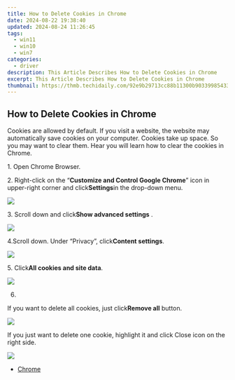```yaml
---
title: How to Delete Cookies in Chrome
date: 2024-08-22 19:38:40
updated: 2024-08-24 11:26:45
tags:
  - win11
  - win10
  - win7
categories:
  - driver
description: This Article Describes How to Delete Cookies in Chrome
excerpt: This Article Describes How to Delete Cookies in Chrome
thumbnail: https://thmb.techidaily.com/92e9b29713cc88b11300b903399854331375d2de8a951965b47ae1bc4c0fa3c6.jpg
---
```


## How to Delete Cookies in Chrome

Cookies are allowed by default. If you visit a website, the website may automatically save cookies on your computer. Cookies take up space. So you may want to clear them. Hear you will learn how to clear the cookies in Chrome.  
   
1\. Open Chrome Browser.  
  
2\. Right-click on the “**Customize and Control Google Chrome**” icon in upper-right corner and click**Settings**in the drop-down menu.  
  
![](https://images.drivereasy.com/wp-content/uploads/2017/01/img_58819267b2017.jpg)   
  
 3\. Scroll down and click**Show advanced settings** .  
  
![](https://images.drivereasy.com/wp-content/uploads/2017/01/img_588192d746fc0.jpg) 

  
4.Scroll down. Under “Privacy”, click**Content settings**.  
  
![](https://images.drivereasy.com/wp-content/uploads/2017/01/img_5881ac2388804.jpg) 

  
5\. Click**All cookies and site data**.   
  
![](https://images.drivereasy.com/wp-content/uploads/2017/01/img_5881ac8814c1b.png)   
  
 6.  
  
 If you want to delete all cookies, just click**Remove all** button.  
  
![](https://images.drivereasy.com/wp-content/uploads/2017/01/img_5881ad5d5e355.png)   
  
 If you just want to delete one cookie, highlight it and click Close icon on the right side.  
  
![](https://images.drivereasy.com/wp-content/uploads/2017/01/img_5881adc741be2.png) 

* [Chrome](https://tools.techidaily.com/drivereasy/download/)

<ins class="adsbygoogle"
     style="display:block"
     data-ad-format="autorelaxed"
     data-ad-client="ca-pub-7571918770474297"
     data-ad-slot="1223367746"></ins>



<ins class="adsbygoogle"
     style="display:block"
     data-ad-client="ca-pub-7571918770474297"
     data-ad-slot="8358498916"
     data-ad-format="auto"
     data-full-width-responsive="true"></ins>
